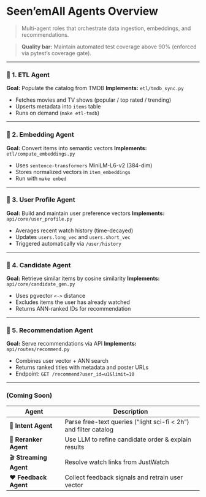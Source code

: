# Seen’emAll Agents Overview

> Multi-agent roles that orchestrate data ingestion, embeddings, and recommendations.

> **Quality bar:** Maintain automated test coverage above 90% (enforced via pytest’s coverage gate).

---

### 🧩 1. ETL Agent
**Goal:** Populate the catalog from TMDB
**Implements:** `etl/tmdb_sync.py`

- Fetches movies and TV shows (popular / top rated / trending)
- Upserts metadata into `items` table
- Runs on demand (`make etl-tmdb`)

---

### 🔢 2. Embedding Agent
**Goal:** Convert items into semantic vectors
**Implements:** `etl/compute_embeddings.py`

- Uses `sentence-transformers` MiniLM-L6-v2 (384-dim)
- Stores normalized vectors in `item_embeddings`
- Run with `make embed`

---

### 👤 3. User Profile Agent
**Goal:** Build and maintain user preference vectors
**Implements:** `api/core/user_profile.py`

- Averages recent watch history (time-decayed)
- Updates `users.long_vec` and `users.short_vec`
- Triggered automatically via `/user/history`

---

### 🧭 4. Candidate Agent
**Goal:** Retrieve similar items by cosine similarity
**Implements:** `api/core/candidate_gen.py`

- Uses pgvector `<->` distance
- Excludes items the user has already watched
- Returns ANN-ranked IDs for recommendation

---

### 💬 5. Recommendation Agent
**Goal:** Serve recommendations via API
**Implements:** `api/routes/recommend.py`

- Combines user vector + ANN search
- Returns ranked titles with metadata and poster URLs
- Endpoint: `GET /recommend?user_id=u1&limit=10`

---

### (Coming Soon)
| Agent | Description |
|-------|--------------|
| 🎯 **Intent Agent** | Parse free-text queries (“light sci-fi < 2h”) and filter catalog |
| 🧠 **Reranker Agent** | Use LLM to refine candidate order & explain results |
| 🎬 **Streaming Agent** | Resolve watch links from JustWatch |
| ❤️ **Feedback Agent** | Collect feedback signals and retrain user vector |
